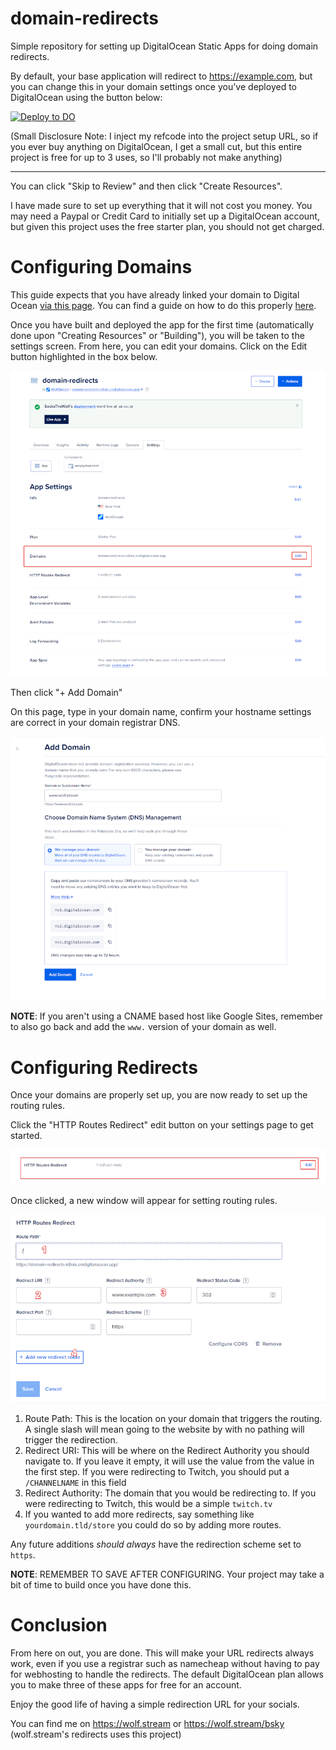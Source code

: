 # domain-redirects
Simple repository for setting up DigitalOcean Static Apps for doing domain redirects. 

By default, your base application will redirect to https://example.com, but you can change this in your domain settings once you've deployed to DigitalOcean using the button below:

[![Deploy to DO](https://www.deploytodo.com/do-btn-blue.svg)](https://cloud.digitalocean.com/apps/new?repo=https://github.com/SocksTheWolf/domain-redirects/tree/main&refcode=b6f00eb15df2)

(Small Disclosure Note: I inject my refcode into the project setup URL, so if you ever buy anything on DigitalOcean, I get a small cut, but this entire project is free for up to 3 uses, so I'll probably not make anything)

---
You can click "Skip to Review" and then click "Create Resources". 

I have made sure to set up everything that it will not cost you money. You may need a Paypal or Credit Card to initially set up a DigitalOcean account, but given this project uses the free starter plan, you should not get charged.

# Configuring Domains

This guide expects that you have already linked your domain to Digital Ocean [via this page](https://cloud.digitalocean.com/networking/domains). You can find a guide on how to do this properly [here](https://docs.digitalocean.com/products/networking/dns/how-to/add-domains/).

Once you have built and deployed the app for the first time (automatically done upon "Creating Resources" or "Building"), you will be taken to the settings screen. From here, you can edit your domains. Click on the Edit button highlighted in the box below.

![Edit Domains](/images/domains-setting.png)

Then click "+ Add Domain"

On this page, type in your domain name, confirm your hostname settings are correct in your domain registrar DNS.

![Domains Settings](/images/www.png)

**NOTE**: If you aren't using a CNAME based host like Google Sites, remember to also go back and add the `www.` version of your domain as well.

# Configuring Redirects

Once your domains are properly set up, you are now ready to set up the routing rules.

Click the "HTTP Routes Redirect" edit button on your settings page to get started.

![HTTP Routes Redirect Direction](/images/http-routes.png)

Once clicked, a new window will appear for setting routing rules.

![HTTP Routing Rules](/images/routerules.png)

1. Route Path: This is the location on your domain that triggers the routing. A single slash will mean going to the website by with no pathing will trigger the redirection.
2. Redirect URI: This will be where on the Redirect Authority you should navigate to. If you leave it empty, it will use the value from the value in the first step. If you were redirecting to Twitch, you should put a `/CHANNELNAME` in this field
3. Redirect Authority: The domain that you would be redirecting to. If you were redirecting to Twitch, this would be a simple `twitch.tv`
4. If you wanted to add more redirects, say something like `yourdomain.tld/store` you could do so by adding more routes.

Any future additions _should always_ have the redirection scheme set to `https`.

**NOTE**: REMEMBER TO SAVE AFTER CONFIGURING. Your project may take a bit of time to build once you have done this.

# Conclusion

From here on out, you are done. This will make your URL redirects always work, even if you use a registrar such as namecheap without having to pay for webhosting to handle the redirects. The default DigitalOcean plan allows you to make three of these apps for free for an account. 

Enjoy the good life of having a simple redirection URL for your socials.

You can find me on https://wolf.stream or https://wolf.stream/bsky (wolf.stream's redirects uses this project)
